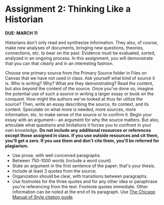 # Assignment 2: Thinking Like a Historian  

**DUE: MARCH 11**


Historians don't only read and synthesize information. They also, of course, make new analyses of documents, bringing new questions, theories, connections, etc. to bear on the past. Evidence must be evaluated, sorted, analyzed in an ongoing process. In this assignment, you will demonstrate that you can that clearly and in an interesting fashion. 

Choose one primary source from the Primary Source folder in Files on Canvas that we have not used in class. Ask yourself what kind of source it is. Who is writing? Why? What are they demonstrating? Read the content, but also beyond the content of the source. Once you've done so, imagine the potential use of such a source in writing a larger essay or book on the conquest. How might the authors we've looked at thus far utilize the source? Then, write an essay describing the source, its context, and its content. Speculate on what more is needed, more sources, more information, etc. to make sense of the source or to confirm it. Begin your essay with an argument-- an argument for why the source matters. But also, articulate what questions and limitations it forces you to confront in your own knowledge. **Do not include any additional resources or references except those assigned in class. If you use outside resources and cit them, you'll get a zero. If you use them and don't cite them, you'll be referred for plagiarism.**  

* Use prose, with well conceived paragraphs.  
* Between 750-1000 words (include a word count)  
* State an argument in the first sentence of the paper; that's your thesis.  
* Include at least 3 quotes from the source.  
* Organization should be clear, with transitions between paragraphs.  
*  Use footnotes for the three quotes and for any other idea or paraphrase you're referencing from the text. Footnote quotes immediate. Other information can be noted at the end of its paragraph. Use [The Chicago Manual of Style citation guide](https://www.chicagomanualofstyle.org/tools_citationguide/citation-guide-1.html). 